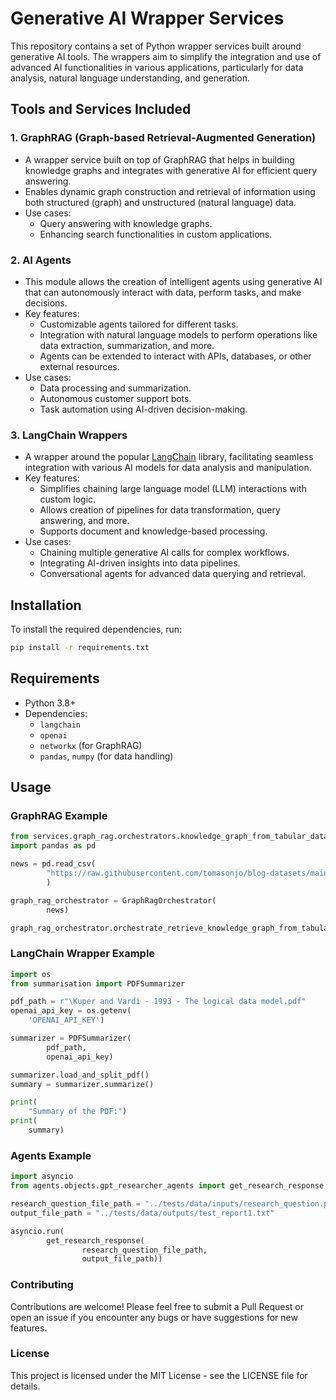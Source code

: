 # Generative AI Wrapper Services

This repository contains a set of Python wrapper services built around generative AI tools. The wrappers aim to simplify the integration and use of advanced AI functionalities in various applications, particularly for data analysis, natural language understanding, and generation.

## Tools and Services Included

### 1. **GraphRAG (Graph-based Retrieval-Augmented Generation)**
   - A wrapper service built on top of GraphRAG that helps in building knowledge graphs and integrates with generative AI for efficient query answering.
   - Enables dynamic graph construction and retrieval of information using both structured (graph) and unstructured (natural language) data.
   - Use cases:
     - Query answering with knowledge graphs.
     - Enhancing search functionalities in custom applications.

### 2. **AI Agents**
   - This module allows the creation of intelligent agents using generative AI that can autonomously interact with data, perform tasks, and make decisions.
   - Key features:
     - Customizable agents tailored for different tasks.
     - Integration with natural language models to perform operations like data extraction, summarization, and more.
     - Agents can be extended to interact with APIs, databases, or other external resources.
   - Use cases:
     - Data processing and summarization.
     - Autonomous customer support bots.
     - Task automation using AI-driven decision-making.

### 3. **LangChain Wrappers**
   - A wrapper around the popular [LangChain](https://github.com/hwchase17/langchain) library, facilitating seamless integration with various AI models for data analysis and manipulation.
   - Key features:
     - Simplifies chaining large language model (LLM) interactions with custom logic.
     - Allows creation of pipelines for data transformation, query answering, and more.
     - Supports document and knowledge-based processing.
   - Use cases:
     - Chaining multiple generative AI calls for complex workflows.
     - Integrating AI-driven insights into data pipelines.
     - Conversational agents for advanced data querying and retrieval.

## Installation

To install the required dependencies, run:

```bash
pip install -r requirements.txt
```

## Requirements

- Python 3.8+
- Dependencies:
  - `langchain`
  - `openai`
  - `networkx` (for GraphRAG)
  - `pandas`, `numpy` (for data handling)

## Usage

### GraphRAG Example

```python
from services.graph_rag.orchestrators.knowledge_graph_from_tabular_dataset_orchestrator import GraphRagOrchestrator
import pandas as pd

news = pd.read_csv(
        "https://raw.githubusercontent.com/tomasonjo/blog-datasets/main/news_articles.csv"
        )

graph_rag_orchestrator = GraphRagOrchestrator(
        news)

graph_rag_orchestrator.orchestrate_retrieve_knowledge_graph_from_tabular_data_set()

```

### LangChain Wrapper Example

```python
import os
from summarisation import PDFSummarizer

pdf_path = r"\Kuper and Vardi - 1993 - The logical data model.pdf"
openai_api_key = os.getenv(
    'OPENAI_API_KEY')

summarizer = PDFSummarizer(
        pdf_path,
        openai_api_key)

summarizer.load_and_split_pdf()
summary = summarizer.summarize()

print(
    "Summary of the PDF:")
print(
    summary)

```
### Agents Example

```python
import asyncio
from agents.objects.gpt_researcher_agents import get_research_response

research_question_file_path = "../tests/data/inputs/research_question.prompt"
output_file_path = "../tests/data/outputs/test_report1.txt"

asyncio.run(
        get_research_response(
                research_question_file_path,
                output_file_path))
```

### Contributing
Contributions are welcome! Please feel free to submit a Pull Request or open an issue if you encounter any bugs or have suggestions for new features.

### License
This project is licensed under the MIT License - see the LICENSE file for details.

